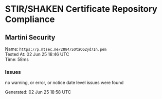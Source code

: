 # STIR/SHAKEN Certificate Repository Compliance

## Martini Security

Name: `https://p.mtsec.me/2884/SOtaO62yd7In.pem`\
Tested At: 02 Jun 25 18:46 UTC\
Time: 58ms

### Issues

no warning, or error, or notice date level issues were found

Generated: 02 Jun 25 18:58 UTC